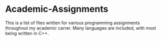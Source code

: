 # Academic-Assignments
This is a list of files written for various programming assignments throughout my academic carrer. Many languages are included, with most being written in C++.
